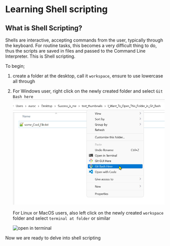 # Learning Shell scripting

## What is Shell Scripting?

Shells are interactive, accepting commands from the user, typically through the
keyboard. For routine tasks, this becomes a very difficult thing to do, thus the
scripts are saved in files and passed to the Command Line Interpreter. This is
Shell scripting.

To begin;

1. create a folder at the desktop, call it `workspace`, ensure to use lowercase
   all through
2. For Windows user, right click on the newly created folder and select
   `Git Bash here`
   ![git bash in the new folder](../assets/git-bash-in-folder.jpg)

   For Linux or MacOS users, also left click on the newly created `workspace`
   folder and select `terminal at folder` or similar

   ![open in terminal](../assets/terminal-in-folder.png)

Now we are ready to delve into shell scripting
